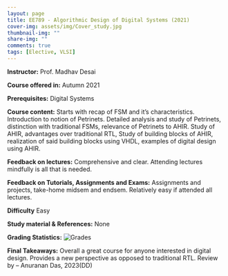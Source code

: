 ```yaml
---
layout: page
title: EE789 - Algorithmic Design of Digital Systems (2021) 
cover-img: assets/img/Cover_study.jpg
thumbnail-img: ""
share-img: ""
comments: true
tags: [Elective, VLSI]
---
```


**Instructor:**
Prof. Madhav Desai

**Course offered in:**
Autumn 2021

**Prerequisites:**
Digital Systems

**Course content:**
Starts with recap of FSM and it’s characteristics. Introduction to notion of Petrinets. Detailed analysis and study of Petrinets, distinction with traditional FSMs, relevance of Petrinets to AHIR. Study of AHIR, advantages over traditional RTL, Study of building blocks of AHIR, realization of said building blocks using VHDL, examples of digital design using AHIR.

**Feedback on lectures:**
Comprehensive and clear. Attending lectures mindfully is all that is needed.

**Feedback on Tutorials, Assignments and Exams:** 
Assignments and projects, take-home midsem and endsem. Relatively easy if attended all lectures.

**Difficulty** 
Easy

**Study material & References:** 
None

**Grading Statistics:** 
![Grades](EE789_2021_grades.png)


**Final Takeaways:**
Overall a great course for anyone interested in digital design. Provides a new perspective as opposed to traditional RTL.
Review by – Anuranan Das, 2023(DD)   

